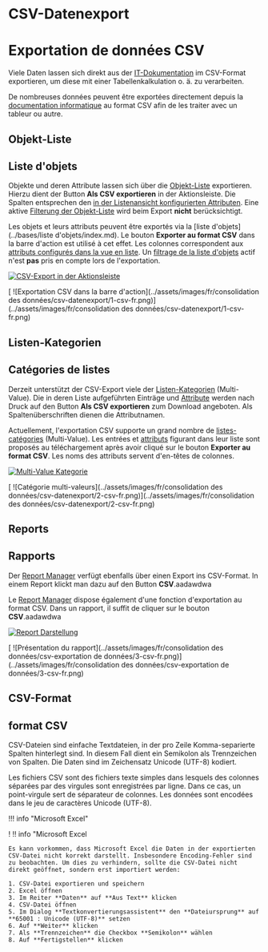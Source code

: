 <!-- TRANSLATED by md-translate -->
# CSV-Datenexport

# Exportation de données CSV

Viele Daten lassen sich direkt aus der [IT-Dokumentation](../glossar.md) im CSV-Format exportieren, um diese mit einer Tabellenkalkulation o. ä. zu verarbeiten.

De nombreuses données peuvent être exportées directement depuis la [documentation informatique](../glossaire.md) au format CSV afin de les traiter avec un tableur ou autre.

## Objekt-Liste

## Liste d'objets

Objekte und deren Attribute lassen sich über die [Objekt-Liste](../grundlagen/objekt-liste/index.md) exportieren. Hierzu dient der Button **Als CSV exportieren** in der Aktionsleiste. Die Spalten entsprechen den [in der Listenansicht konfigurierten Attributen](../grundlagen/objekt-liste/listenansicht-konfigurieren.md). Eine aktive [Filterung der Objekt-Liste](../grundlagen/objekt-liste/navigieren-und-filtern.md) wird beim Export **nicht** berücksichtigt.

Les objets et leurs attributs peuvent être exportés via la [liste d'objets](../bases/liste d'objets/index.md). Le bouton **Exporter au format CSV** dans la barre d'action est utilisé à cet effet. Les colonnes correspondent aux [attributs configurés dans la vue en liste](../bases/liste-objet/configurer-vue-en-liste.md). Un [filtrage de la liste d'objets](../bases/objet-liste/naviguer-et-filtrer.md) actif n'est **pas** pris en compte lors de l'exportation.

[![CSV-Export in der Aktionsleiste](../assets/images/de/daten-konsolidieren/csv-datenexport/1-csv-de.png)](../assets/images/de/daten-konsolidieren/csv-datenexport/1-csv-de.png)

[ ![Exportation CSV dans la barre d'action](../assets/images/fr/consolidation des données/csv-datenexport/1-csv-fr.png)](../assets/images/fr/consolidation des données/csv-datenexport/1-csv-fr.png)

## Listen-Kategorien

## Catégories de listes

Derzeit unterstützt der CSV-Export viele der [Listen-Kategorien](../glossar.md) (Multi-Value). Die in deren Liste aufgeführten Einträge und [Attribute](../glossar.md) werden nach Druck auf den Button **Als CSV exportieren** zum Download angeboten. Als Spaltenüberschriften dienen die Attributnamen.

Actuellement, l'exportation CSV supporte un grand nombre de [listes-catégories](../glossar.md) (Multi-Value). Les entrées et [attributs](../glossar.md) figurant dans leur liste sont proposés au téléchargement après avoir cliqué sur le bouton **Exporter au format CSV**. Les noms des attributs servent d'en-têtes de colonnes.

[![Multi-Value Kategorie](../assets/images/de/daten-konsolidieren/csv-datenexport/2-csv-de.png)](../assets/images/de/daten-konsolidieren/csv-datenexport/2-csv-de.png)

[ ![Catégorie multi-valeurs](../assets/images/fr/consolidation des données/csv-datenexport/2-csv-fr.png)](../assets/images/fr/consolidation des données/csv-datenexport/2-csv-fr.png)

## Reports

## Rapports

Der [Report Manager](../auswertungen/report-manager.md) verfügt ebenfalls über einen Export ins CSV-Format. In einem Report klickt man dazu auf den Button **CSV**.aadawdwa

Le [Report Manager](../auswertungen/report-manager.md) dispose également d'une fonction d'exportation au format CSV. Dans un rapport, il suffit de cliquer sur le bouton **CSV**.aadawdwa

[![Report Darstellung](../assets/images/de/daten-konsolidieren/csv-datenexport/3-csv-de.png)](../assets/images/de/daten-konsolidieren/csv-datenexport/3-csv-de.png)

[ ![Présentation du rapport](../assets/images/fr/consolidation des données/csv-exportation de données/3-csv-fr.png)](../assets/images/fr/consolidation des données/csv-exportation de données/3-csv-fr.png)

## CSV-Format

## format CSV

CSV-Dateien sind einfache Textdateien, in der pro Zeile Komma-separierte Spalten hinterlegt sind. In diesem Fall dient ein Semikolon als Trennzeichen von Spalten. Die Daten sind im Zeichensatz Unicode (UTF-8) kodiert.

Les fichiers CSV sont des fichiers texte simples dans lesquels des colonnes séparées par des virgules sont enregistrées par ligne. Dans ce cas, un point-virgule sert de séparateur de colonnes. Les données sont encodées dans le jeu de caractères Unicode (UTF-8).

!!! info "Microsoft Excel"

! !! info "Microsoft Excel

```
Es kann vorkommen, dass Microsoft Excel die Daten in der exportierten CSV-Datei nicht korrekt darstellt. Insbesondere Encoding-Fehler sind zu beobachten. Um dies zu verhindern, sollte die CSV-Datei nicht direkt geöffnet, sondern erst importiert werden:

1. CSV-Datei exportieren und speichern
2. Excel öffnen
3. Im Reiter **Daten** auf **Aus Text** klicken
4. CSV-Datei öffnen
5. Im Dialog **Textkonvertierungsassistent** den **Dateiursprung** auf **65001 : Unicode (UTF-8)** setzen
6. Auf **Weiter** klicken
7. Als **Trennzeichen** die Checkbox **Semikolon** wählen
8. Auf **Fertigstellen** klicken
```
